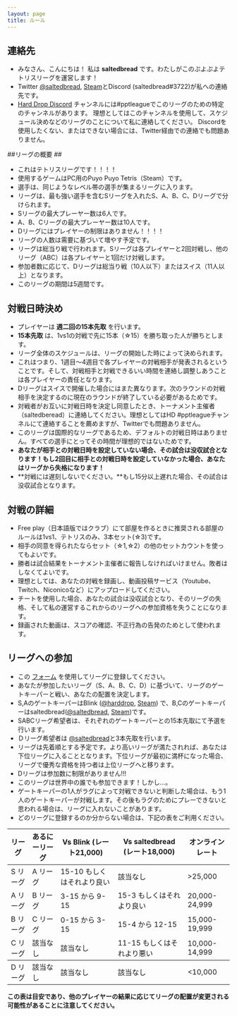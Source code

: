 ```yaml
---
layout: page
title: ルール
---
```



## 連絡先 ##
- みなさん、こんにちは！ 私は **saltedbread** です。わたしがこのぷよぷよテトリスリーグを運営します！
- Twitter <a href="https://twitter.com/saltedbread">@saltedbread</a>, <a href="https://steamcommunity.com/id/saltedbread/">Steam</a>とDiscord (saltedbread#3722)が私への連絡先です。
- <a href="https://discord.gg/harddrop">Hard Drop Discord</a> チャンネルには#pptleagueでこのリーグのための特定のチャンネルがあります。 理想としてはこのチャンネルを使用して、スケジュール決めなどのリーグのことについて私に連絡してください。 
Discordを使用したくない、またはできない場合には、Twitter経由での連絡でも問題ありません。

##リーグの概要 ##
- これはテトリスリーグです！！！！
- 使用するゲームはPC用のPuyo Puyo Tetris（Steam）です。
- 選手は、同じようなレベル帯の選手が集まるリーグに入ります。
- リーグは、最も強い選手を含むSリーグを入れたS、A、B、C、Dリーグで分けられます。
- Sリーグの最大プレーヤー数は6人です。
- A、B、Cリーグの最大プレーヤー数は10人です。
- Dリーグにはプレイヤーの制限はありません！！！！
- リーグの人数は需要に基づいて増やす予定です。
- リーグは総当り戦で行われます。Sリーグは各プレイヤーと2回対戦し、他のリーグ（ABC）は各プレイヤーと1回だけ対戦します。
- 参加者数に応じて、Dリーグは総当り戦（10人以下）またはスイス（11人以上）となります。
- このリーグの期間は5週間です。

## 対戦日時決め ##
- プレイヤーは **週二回の15本先取** を行います。
-  **15本先取** は、1vs1の対戦で先に15本（☆15）を勝ち取った人が勝ちとします。
- リーグ全体のスケジュールは、リーグの開始した時によって決められます。
- これはつまり、1週目～4週目で各プレイヤーの対戦相手が発表されるということです。そして、対戦相手と対戦できるいい時間を連絡し調整しあうことは各プレイヤーの責任となります。
- Dリーグはスイスで開催した場合にはまた異なります。次のラウンドの対戦相手を決定するのに現在のラウンドが終了している必要があるためです。
- 対戦者がお互いに対戦日時を決定し同意したとき、トーナメント主催者（saltedberead）に連絡してください。理想としてはHD #pptleagueチャンネルにて連絡することを薦めますが、Twitterでも問題ありません。
- このリーグは国際的なリーグであるため、デフォルトの対戦日時はありません。すべての選手にとってその時間が理想的ではないためです。
- **あなたが相手との対戦日時を設定していない場合、その試合は没収試合となります！もし2回目に相手との対戦日時を設定していなかった場合、あなたはリーグから失格になります！**
- **対戦には遅刻しないでください。**もし15分以上遅れた場合、その試合は没収試合となります。 

## 対戦の詳細 ##
- Free play（日本語版ではクラブ）にて部屋を作るときに推奨される部屋のルールは1vs1、テトリスのみ、3本セット(☆3)です。
- 相手の同意を得られたならセット（☆1,☆2）の他のセットカウントを使ってもよいです。
- 勝者は試合結果をトーナメント主催者に報告しなければいけません。敗者はしなくてよいです。
- 理想としては、あなたの対戦を録画し、動画投稿サービス（Youtube、Twitch、Niconicoなど）にアップロードしてください。
- チートを使用した場合、あなたの試合は没収試合となり、そのリーグの失格、そして私の運営するこれからのリーグへの参加資格を失うことになります。
- 録画された動画は、スコアの確認、不正行為の告発のためとして使われます。

## リーグへの参加 ##
- この <a href="https://goo.gl/forms/ufoIOwyj3x2opccX2">フォーム</a> を使用してリーグに登録してください。
- あなたが参加したいリーグ（S、A、B、C、D）に基づいて、リーグのゲートキーパーと戦い、あなたの配置を決定します。
- S,AのゲートキーパーはBlink (<a href="https://twitter.com/harddrop">@harddrop</a>, <a href="https://steamcommunity.com/id/Brinku/">Steam</a>) で、B,Cのゲートキーパーはsaltedbread(<a href="https://twitter.com/saltedbread">@saltedbread</a>, <a href="https://steamcommunity.com/id/saltedbread/">Steam</a>)です。
- SABCリーグ希望者は、それぞれのゲートキーパーとの15本先取にて予選を行います。
- Ｄリーグ希望者は <a href="https://twitter.com/saltedbread">@saltedbread</a>と3本先取を行います。
- リーグは先着順とする予定です。より高いリーグが満たされれば、あなたは下位リーグに入ることとなります。下位リーグが最初に満杯になった場合、リーグで優秀な資格を持つ者は上位リーグへと移ります。
- Dリーグは参加数に制限がありません!!!
- このリーグは世界中の誰でも参加できます！しかし…。
- ゲートキーパーの1人がラグによって対戦できないと判断した場合は、もう1人のゲートキーパーが対戦します。その後もラグのためにプレーできないと思われる場合は、リーグに入れないことがあります。
- どのリーグに登録するのか分からない場合は、下記の表をご利用ください。


<table>
  <thead>
    <tr>
      <th>リーグ</th>
      <th>あるにーリーグ</th>
      <th>Vs Blink (レート21,000)</th>
      <th>Vs saltedbread (レート18,000)</th>
	  <th>オンラインレート</th>
    </tr>
  </thead>
  <tbody>
    <tr>
      <td>S リーグ</td>
      <td>A リーグ</td>
      <td>15-10 もしくはそれより良い</td>
      <td>該当なし</td>
      <td>>25,000</td>
    </tr>
    <tr>
      <td>A リーグ</td>
      <td>B リーグ</td>
      <td>3-15 から 9-15</td>
      <td>15-3 もしくはそれより良い</td>
      <td>20,000-24,999</td>
    </tr>
    <tr>
      <td>B リーグ</td>
      <td>C リーグ</td>
      <td>0-15 から 3-15</td>
      <td>15-4 から 12-15</td>
      <td>15,000-19,999</td>
    </tr>
    <tr>
      <td>C リーグ</td>
      <td>該当なし</td>
      <td>該当なし</td>
      <td>11-15 もしくはそれより悪い</td>
      <td>10,000-14,999</td>
    </tr>
  </tbody>
  <tbody>
    <tr>
      <td>D リーグ</td>
      <td>該当なし</td>
      <td>該当なし</td>
      <td>該当なし</td>
      <td><10,000</td>
    </tr>
  </tbody>
</table>

**この表は目安であり、他のプレイヤーの結果に応じてリーグの配置が変更される可能性があることに注意してください。**
